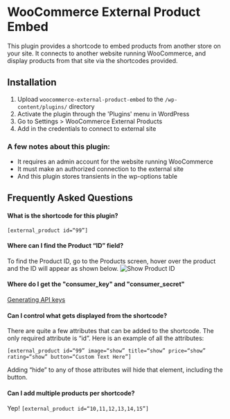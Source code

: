 # WooCommerce External Product Embed

This plugin provides a shortcode to embed products from another store on your site. It connects to another website running WooCommerce, and display products from that site via the shortcodes provided.

## Installation

1. Upload `woocommerce-external-product-embed` to the `/wp-content/plugins/` directory
2. Activate the plugin through the 'Plugins' menu in WordPress
3. Go to Settings > WooCommerce External Products
4. Add in the credentials to connect to external site

### A few notes about this plugin:

*   It requires an admin account for the website running WooCommerce
*   It must make an authorized connection to the external site
*   And this plugin stores transients in the wp-options table

## Frequently Asked Questions

#### What is the shortcode for this plugin?

`[external_product id=“99”]`

#### Where can I find the Product “ID” field?

To find the Product ID, go to the Products screen, hover over the product and the ID will appear as shown below.
![Show Product ID](http://docs.woothemes.com/wp-content/uploads/2012/01/Find-Product-ID-in-WooCommerce-950x281.png)

#### Where do I get the "consumer_key" and "consumer_secret"

[Generating API keys](http://docs.woothemes.com/document/woocommerce-rest-api/)

#### Can I control what gets displayed from the shortcode?

There are quite a few attributes that can be added to the shortcode. The only required attribute is “id”. Here is an example of all the attributes:

`[external_product id=“99” image=“show” title=“show” price=“show” rating=“show” button=“Custom Text Here”]`

Adding “hide” to any of those attributes will hide that element, including the button. 

#### Can I add multiple products per shortcode?

Yep! `[external_product id=“10,11,12,13,14,15”]`
